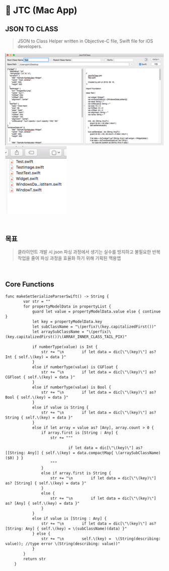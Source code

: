 
# 🚀 JTC (Mac App)

## JSON TO CLASS 
> JSON to Class Helper written in Objective-C file, Swift file for iOS developers.

![blogimg](https://github.com/pkh0225/JSON-to-CLASS/blob/master/app.png)
![blogimg](https://github.com/pkh0225/JSON-to-CLASS/blob/master/file.png)

<br>

## 목표
> 클라이언트 개발 시 json 파싱 과정에서 생기는 실수를 방지하고 불필요한 반복 작업을 줄여 파싱 과정을 효율화 하기 위해 기획된 맥용앱

<br>

## Core Functions


```
func makeSetSerializeParserSwift() -> String {
        var str = ""
        for propertyModelData in propertyList {
            guard let value = propertyModelData.value else { continue }
            let key = propertyModelData.key
            let subClassName = "\(perfix)\(key.capitalizedFirst())"
            let arraySubClassName = "\(perfix)\(key.capitalizedFirst())\(ARRAY_INNER_CLASS_TAIL_PIX)"
            
            if numberType(value) is Int {
                str += "\n        if let data = dic[\"\(key)\"] as? Int { self.\(key) = data }"
            }
            else if numberType(value) is CGFloat {
                str += "\n        if let data = dic[\"\(key)\"] as? CGFloat { self.\(key) = data }"
            }
            else if numberType(value) is Bool {
                str += "\n        if let data = dic[\"\(key)\"] as? Bool { self.\(key) = data }"
            }
            else if value is String {
                str += "\n        if let data = dic[\"\(key)\"] as? String { self.\(key) = data }"
            }
            else if let array = value as? [Any], array.count > 0 {
                if array.first is [String : Any] {
                    str += """
                    
                            if let data = dic[\"\(key)\"] as? [[String: Any]] { self.\(key) = data.compactMap{ \(arraySubClassName)($0) } }
                    """
                }
                else if array.first is String {
                    str += "\n        if let data = dic[\"\(key)\"] as? [String] { self.\(key) = data }"
                }
                else {
                    str += "\n        if let data = dic[\"\(key)\"] as? [Any] { self.\(key) = data }"
                }
            }
            else if value is [String : Any] {
                str += "\n        if let data = dic[\"\(key)\"] as? [String: Any] { self.\(key) = \(subClassName)(data) }"
            } else {
                str += "\n        self.\(key) =  \(String(describing: value)); //type error \(String(describing: value))"
            }
        }
        return str
    }
```
